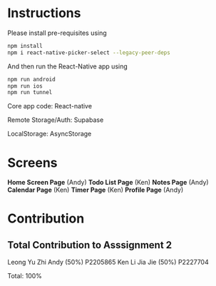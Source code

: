 # **Instructions**


Please install pre-requisites using 

```bash
npm install
npm i react-native-picker-select --legacy-peer-deps
```

And then run the React-Native app using

```bash
npm run android
npm run ios
npm run tunnel
```


Core app code: React-native

Remote Storage/Auth: Supabase

LocalStorage: AsyncStorage


# **Screens**


**Home Screen Page** (Andy)
**Todo List Page** (Ken)
**Notes Page** (Andy)
**Calendar Page** (Ken)
**Timer Page** (Ken)
**Profile Page** (Andy)


# Contribution

## **Total Contribution to Asssignment 2**


Leong Yu Zhi Andy (50%) P2205865
Ken Li Jia Jie (50%) P2227704

Total: 100%
